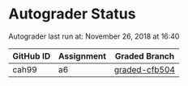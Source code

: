 # Autograder Status
Autograder last run at: November 26, 2018 at 16:40

| GitHub ID | Assignment | Graded Branch |
|-----------|------------|---------------|
| cah99 | a6 | [graded-cfb504](https://github.com/Fall2018COMP401-001/a6-cah99/tree/graded-cfb504) | 
